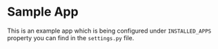# Sample App


This is an example app which is being configured under `INSTALLED_APPS` property you can find in the `settings.py` file.